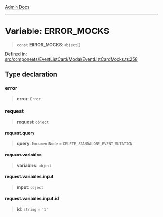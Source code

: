 [Admin Docs](/)

***

# Variable: ERROR\_MOCKS

> `const` **ERROR\_MOCKS**: `object`[]

Defined in: [src/components/EventListCard/Modal/EventListCardMocks.ts:258](https://github.com/PalisadoesFoundation/talawa-admin/blob/main/src/components/EventListCard/Modal/EventListCardMocks.ts#L258)

## Type declaration

### error

> **error**: `Error`

### request

> **request**: `object`

#### request.query

> **query**: `DocumentNode` = `DELETE_STANDALONE_EVENT_MUTATION`

#### request.variables

> **variables**: `object`

#### request.variables.input

> **input**: `object`

#### request.variables.input.id

> **id**: `string` = `'1'`
